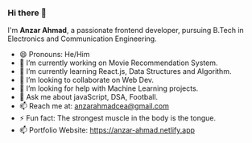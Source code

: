 ### Hi there 👋

I'm <strong>Anzar Ahmad</strong>, a passionate frontend developer, pursuing B.Tech in Electronics and Communication Engineering.

- 😄 Pronouns: He/Him
- 🔭 I’m currently working on Movie Recommendation System.
- 🌱 I’m currently learning React.js, Data Structures and Algorithm.
- 👯 I’m looking to collaborate on Web Dev.
- 🤔 I’m looking for help with Machine Learning projects.
- 💬 Ask me about javaScript, DSA, Football.
- 📫 Reach me at: anzarahmadcea@gmail.com
- ⚡ Fun fact: The strongest muscle in the body is the tongue.
- 📫 Portfolio Website: https://anzar-ahmad.netlify.app
